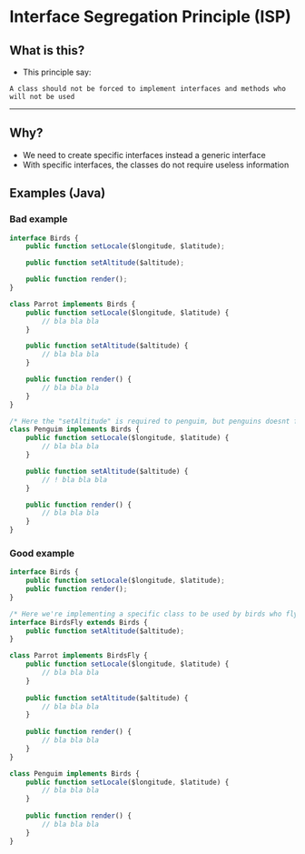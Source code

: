 # Interface Segregation Principle (ISP)

## What is this?

- This principle say: 
  
`A class should not be forced to implement interfaces and methods who will not be used`

___

## Why?

- We need to create specific interfaces instead a generic interface
- With specific interfaces, the classes do not require useless information

## Examples (Java)

### Bad example

```js
interface Birds {
    public function setLocale($longitude, $latitude);

    public function setAltitude($altitude);

    public function render();
}

class Parrot implements Birds {
    public function setLocale($longitude, $latitude) {
        // bla bla bla
    }

    public function setAltitude($altitude) {
        // bla bla bla   
    }

    public function render() {
        // bla bla bla
    }
}

/* Here the "setAltitude" is required to penguim, but penguins doesnt fly! */
class Penguim implements Birds {
    public function setLocale($longitude, $latitude) {
        // bla bla bla
    }

    public function setAltitude($altitude) {
        // ! bla bla bla   
    }

    public function render() {
        // bla bla bla
    }
}
```

### Good example

```js
interface Birds {
    public function setLocale($longitude, $latitude);
    public function render();
}

/* Here we're implementing a specific class to be used by birds who fly */
interface BirdsFly extends Birds {
    public function setAltitude($altitude);
}

class Parrot implements BirdsFly {
    public function setLocale($longitude, $latitude) {
        // bla bla bla
    }
    
    public function setAltitude($altitude) {
        // bla bla bla   
    }
    
    public function render() {
        // bla bla bla
    }
}

class Penguim implements Birds {
    public function setLocale($longitude, $latitude) {
        // bla bla bla
    }
    
    public function render() {
        // bla bla bla
    }
}
```

